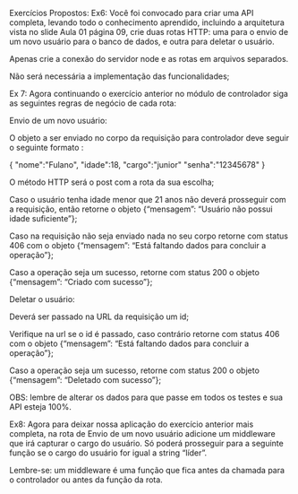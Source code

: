 Exercícios Propostos:
Ex6:
Você foi convocado para criar uma API completa, levando todo o conhecimento aprendido, incluindo a arquitetura vista no slide Aula 01 página 09, crie duas rotas HTTP: uma para o envio de um novo usuário para o banco de dados, e outra para deletar o usuário.

Apenas crie a conexão do servidor node e as rotas em arquivos separados.

Não será necessária a implementação das funcionalidades;

Ex 7:
Agora continuando o exercício anterior no módulo de controlador siga as seguintes regras de negócio de cada rota:

Envio de um novo usuário:

O objeto a ser enviado no corpo da requisição para controlador deve seguir o seguinte formato :

{
  "nome":"Fulano",
  "idade":18,
  "cargo":"junior"
  "senha":"12345678"
}

O método HTTP será o post com a rota da sua escolha;

Caso o usuário tenha idade menor que 21 anos não deverá prosseguir com a requisição, então retorne o objeto {“mensagem”: “Usuário não possui idade suficiente”};

Caso na requisição não seja enviado nada no seu corpo retorne com status 406 com o objeto {“mensagem”: “Está faltando dados para concluir a operação”};

Caso a operação seja um sucesso, retorne com status 200 o objeto {“mensagem”: “Criado com sucesso”};

Deletar o usuário:

Deverá ser passado na URL da requisição um id;

Verifique na url se o id é passado, caso contrário retorne com status 406 com o objeto {“mensagem”: “Está faltando dados para concluir a operação”};

Caso a operação seja um sucesso, retorne com status 200 o objeto {“mensagem”: “Deletado com sucesso”};

OBS: lembre de alterar os dados para que passe em todos os testes e sua API esteja 100%.

Ex8:
Agora para deixar nossa aplicação do exercício anterior mais completa, na rota de Envio de um novo usuário adicione um middleware que irá capturar o cargo do usuário. Só poderá prosseguir para a seguinte função se o cargo do usuário for igual a string “líder”.



Lembre-se: um middleware é uma função que fica antes da chamada para o controlador ou antes da função da rota.
